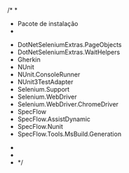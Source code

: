 ﻿/*
 * 
 * Pacote de instalação 
 * 
  - DotNetSeleniumExtras.PageObjects
  - DotNetSeleniumExtras.WaitHelpers
  - Gherkin 
  - NUnit
  - NUnit.ConsoleRunner
  - NUnit3TestAdapter
  - Selenium.Support
  - Selenium.WebDriver
  - Selenium.WebDriver.ChromeDriver
  - SpecFlow
  - SpecFlow.AssistDynamic
  - SpecFlow.Nunit
  - SpecFlow.Tools.MsBuild.Generation
 * 
 * 
 * */